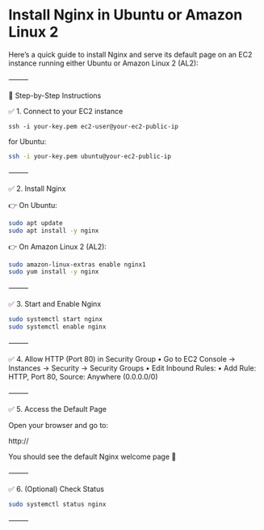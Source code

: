 
# Install Nginx in Ubuntu or Amazon Linux 2


Here’s a quick guide to install Nginx and serve its default page on an EC2 instance running either Ubuntu or Amazon Linux 2 (AL2):

⸻

🚀 Step-by-Step Instructions

✅ 1. Connect to your EC2 instance
```
ssh -i your-key.pem ec2-user@your-ec2-public-ip
```
for Ubuntu:
```bash
ssh -i your-key.pem ubuntu@your-ec2-public-ip
```



⸻

✅ 2. Install Nginx

👉 On Ubuntu:

```bash
sudo apt update
sudo apt install -y nginx
```

👉 On Amazon Linux 2 (AL2):

```bash
sudo amazon-linux-extras enable nginx1
sudo yum install -y nginx
```


⸻

✅ 3. Start and Enable Nginx

```bash
sudo systemctl start nginx
sudo systemctl enable nginx
```


⸻

✅ 4. Allow HTTP (Port 80) in Security Group
	•	Go to EC2 Console → Instances → Security → Security Groups
	•	Edit Inbound Rules:
	•	Add Rule: HTTP, Port 80, Source: Anywhere (0.0.0.0/0)

⸻

✅ 5. Access the Default Page

Open your browser and go to:

http://<your-ec2-public-ip>

You should see the default Nginx welcome page 🎉

⸻

✅ 6. (Optional) Check Status

```bash
sudo systemctl status nginx
```


⸻


